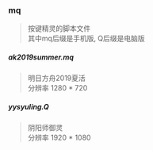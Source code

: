### mq
> 按键精灵的脚本文件  
> 其中mq后缀是手机版, Q后缀是电脑版

##### ak2019summer.mq
> 明日方舟2019夏活  
> 分辨率 1280 * 720

##### yysyuling.Q
> 阴阳师御灵  
> 分辨率 1920 * 1080
